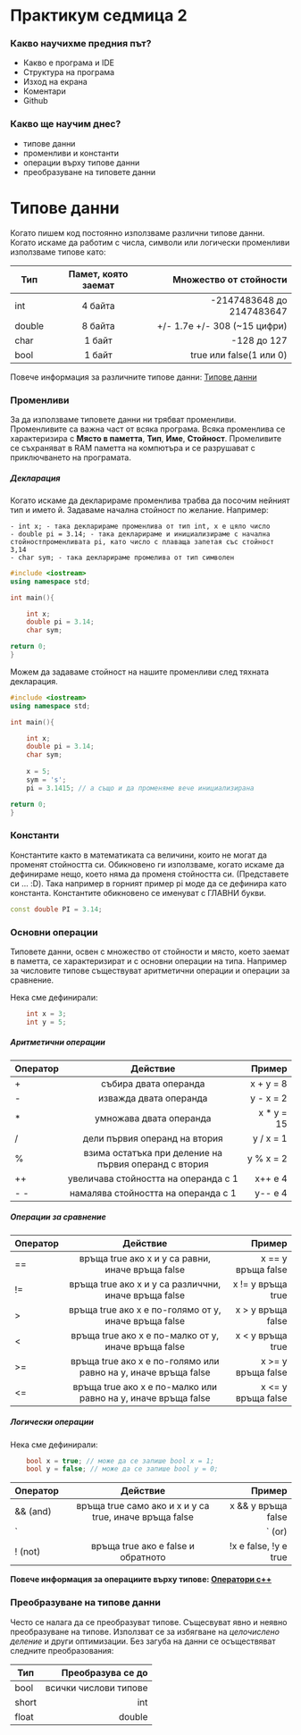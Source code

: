 # Практикум   седмица 2

### Какво научихме предния път?

  - Какво е програма и IDE
  - Структура на програма
  - Изход на екрана
  - Коментари
  - Github
  
### Какво ще научим днес?
  - типове данни
  - променливи и константи
  - операции върху типове данни
  - преобразуване на типовете данни

# Типове данни
Когато пишем код постоянно използваме различни типове данни. Когато искаме да работим с числа, символи или логически променливи използваме типове като:

| Тип       | Памет, която заемат  |Множество от стойности  |
| ------------- |:-------------:| -----:|
| int      |4 байта  | -2147483648  до 2147483647|
| double      | 8 байта      |   +/- 1.7e +/- 308 (~15 цифри)|
| char | 1 байт      |    -128 до 127|
| bool| 1 байт | true  или false(1 или 0)|


Повече информация за различните типове данни: [Типове данни](https://www.tutorialspoint.com/cplusplus/cpp_data_types.htm)
### Променливи
За да използваме типовете данни ни трябват променливи. Променливите са важна част от всяка програма. Всяка променлива се характеризира с **Място в паметта**, **Тип**, **Име**, **Стойност**. Промеливите се съхраняват в RAM паметта на компютъра и се разрушават с приключването на програмата.

##### Декларация
Когато искаме да декларираме променлива трабва да посочим нейният тип  и името й. Задаваме начална стойност по желание. Например:
    
    - int x; - така декларираме променлива от тип int, x е цяло число
    - double pi = 3.14; - така декларираме и инициализираме с начална стойностпроменливата pi, като число с плаваща запетая със стойност 3,14
    - char sym; - така декларираме промелива от тип символен
    
```c++
#include <iostream>
using namespace std;

int main(){

    int x;
    double pi = 3.14;
    char sym;

return 0;
}
```

Можем да задаваме стойност на нашите променливи след тяхната декларация.
```c++
#include <iostream>
using namespace std;

int main(){

    int x;
    double pi = 3.14;
    char sym;
    
    x = 5;
    sym = 's';
    pi = 3.1415; // а също и да променяме вече инициализирана

return 0;
}
```

### Константи
Константите както в математиката са величини, които не могат да променят стойността си. Обикновено ги използваме, когато искаме да дефинираме нещо, което няма да променя стойността си. (Представете си ... :D). Така например в горният пример pi моде да се дефинира като константа. Константите обикновено се именуват с ГЛАВНИ букви.
```c++
const double PI = 3.14;
```

### Основни операции
Типовете данни, освен с множество от стойности и място, което заемат в паметта, се характеризират и с основни операции на типа. Например за числовите типове съществуват аритметични операции и операции за сравнение.

Нека сме дефинирали:
```c++
    int x = 3;
    int y = 5;
```
##### Аритметични операции

| Оператор       | Действие   |Пример  |
| --------------- |:------------:| -------:|
|+      | събира двата операнда | x + y = 8|
|-      | изважда двата операнда  | y - x = 2|
|*      | умножава двата операнда | x * y = 15|
|/      | дели първия операнд на втория | y / x = 1|
|%      | взима остатъка при деление на първия операнд с втория  | y % x = 2|
|++     | увеличава стойността на операнда с 1      | x++ е 4  | 
|-  -     | намалява стойността на операнда с 1  | y-- е 4|

##### Операции за сравнение

| Оператор       | Действие   |Пример  |
| --------------- |:------------:| -------:|
| ==      | връща true ако x и y са равни, иначе връща false| x == y връща false|
|!=      |връща true ако x и y са различчни, иначе връща false| x != y връща true|
|>      | връща true ако x е по-голямо от y, иначе връща false | x > y връща false|
|<     | връща true ако x e по-малко от y, иначе връща false | x < y връща true|
|>=      | връща true ако x е по-голямо или равно на  y, иначе връща false | x >= y връща false|
|<=     | връща true ако x e по-малко или равно на y, иначе връща false | x <= y връща false|

##### Логически операции
Нека сме дефинирали:
```c++
    bool x = true; // може да се запише bool x = 1;
    bool y = false; // може да се запише bool y = 0; 
```
| Оператор | Действие   |Пример  |
| ---------- |:------------:| -------:|
| && (and) | връща true само ако и x и y са true, иначе връща false| x && y връща false|
| `||` (or) |връща true ако поне едното от x и y е true, връща false само ако и x  и y са false| x `||` y връща true|
|! (not)  | връща true ако е false и обратното                      |    !x е false, !y е true| 

**Повече информация за операциите върху типове:  [Оператори с++](https://www.tutorialspoint.com/cplusplus/cpp_operators.htm)**

### Преобразуване на типове данни
Често се налага да се преобразуват типове. Същесвуват явно и неявно преобразуване на типове. Използват се за избягване на *целочислено деление* и други оптимизации.
Без загуба на  данни се осъществяват следните преобразования:

| Тип        | Преобразува се до       |         
| ----------- |---------------------------:|
| bool        | всички числови типове  |
| short       | int                        |
| float       | double                     |

 
